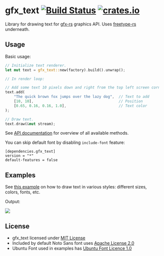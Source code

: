 # gfx_text [![Build Status](https://travis-ci.org/PistonDevelopers/gfx_text.png?branch=master)](https://travis-ci.org/PistonDevelopers/gfx_text) [![crates.io](https://img.shields.io/crates/v/gfx_text.svg)](https://crates.io/crates/gfx_text)

Library for drawing text for [gfx-rs](https://github.com/gfx-rs/gfx-rs) graphics API. Uses [freetype-rs](https://github.com/PistonDevelopers/freetype-rs) underneath.

## Usage

Basic usage:

```rust
// Initialize text renderer.
let mut text = gfx_text::new(factory).build().unwrap();

// In render loop:

// Add some text 10 pixels down and right from the top left screen corner.
text.add(
    "The quick brown fox jumps over the lazy dog",  // Text to add
    [10, 10],                                       // Position
    [0.65, 0.16, 0.16, 1.0],                        // Text color
);

// Draw text.
text.draw(&mut stream);
```

See [API documentation](http://docs.piston.rs/gfx_text/gfx_text/) for overview of all available methods.

You can skip default font by disabling `include-font` feature:

```
[dependencies.gfx_text]
version = "*"
default-features = false
```

## Examples

See [this example](./examples/styles.rs) on how to draw text in various styles: different sizes, colors, fonts, etc.

Output:

[![](https://raw.githubusercontent.com/PistonDevelopers/gfx_text/images/styles.png)](https://raw.githubusercontent.com/PistonDevelopers/gfx_text/images/styles.png)

## License

* gfx_text licensed under [MIT License](./LICENSE)
* Included by default Noto Sans font uses [Apache License 2.0](./assets/LICENSE.txt)
* Ubuntu Font used in examples has [Ubuntu Font Licence 1.0](./examples/assets/LICENSE.txt)
